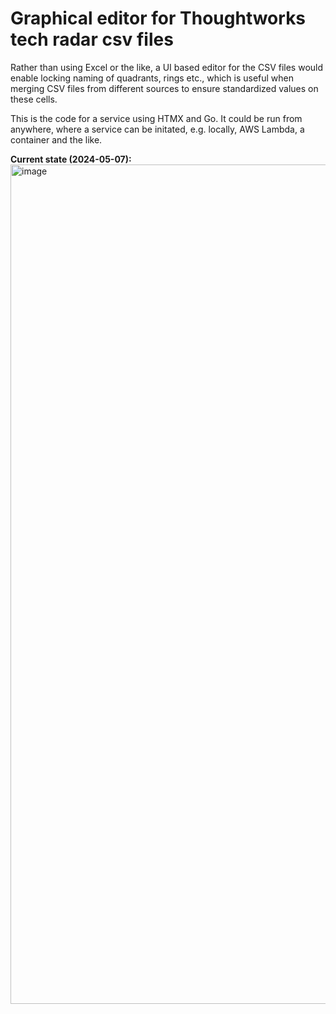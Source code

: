 # Graphical editor for Thoughtworks tech radar csv files

Rather than using Excel or the like, a UI based editor for the CSV files would enable locking naming of quadrants, rings 
etc., which is useful when merging CSV files from different sources to ensure standardized values on these cells.

This is the code for a service using HTMX and Go. It could be run from anywhere, where a service can be initated, e.g. locally,
AWS Lambda, a container and the like.

**Current state (2024-05-07):**
<img width="1343" alt="image" src="https://github.com/lasselundstenjensen/htmx-techradar-editor/assets/32486318/f2ded7f0-5b7c-4a49-8a1a-f1dfe4fb9b6a">
